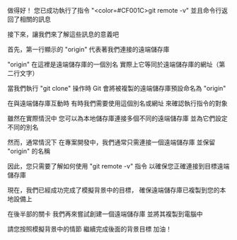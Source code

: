 做得好！
您已成功執行了指令 "<color=#CF001C>git remote -v</color>"
並且命令行返回了相關的訊息

接下來，讓我們來了解這些訊息的意義吧

首先，第一行顯示的 "origin"
代表著我們連接的遠端儲存庫

"origin" 在這裡是遠端儲存庫的一個別名
實際上它等同於遠端儲存庫的網址（第二行文字）

當我們執行 "git clone" 操作時
Git 會將被複製的遠端儲存庫預設命名為 "origin"

在與遠端儲存庫互動時
有時我們需要使用這個別名或網址
來確認執行指令的對象

雖然在實際情況中
您可以為本地儲存庫連接多個不同的遠端儲存庫
並為它們設定不同的別名

然而，通常情況下
在專案開發中，我們通常只需連接一個遠端儲存庫
並保留 "origin" 的名稱

因此，您只需要了解如何使用 "git remote -v" 指令
以確保您正確連接到目標遠端儲存庫

現在，我們已經成功完成了模擬背景中的目標，
確保遠端儲存庫已複製到您的本地設備上

在後半部的關卡
我們再來嘗試創建一個遠端儲存庫
並將其複製到電腦中

請您按照模擬背景中的情節
繼續完成後面的背景目標
加油！